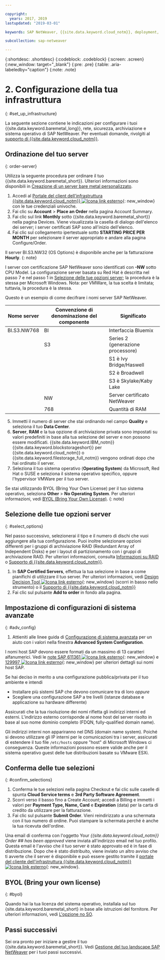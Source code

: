 ```yaml
---

copyright:
  years: 2017, 2019
lastupdated: "2019-03-01"

keywords: SAP NetWeaver, {{site.data.keyword.cloud_notm}}, deployment, BYOL

subcollection: sap-netweaver

---
```


{:shortdesc: .shortdesc}
{:codeblock: .codeblock}
{:screen: .screen}
{:new_window: target="_blank"}
{:pre: .pre}
{:table: .aria-labeledby="caption"}
{:note: .note}

# 2. Configurazione della tua infrastruttura
{: #set_up_infrastructure}

La seguente sezione contiene le indicazioni per configurare i tuoi {{site.data.keyword.baremetal_long}}, rete, sicurezza, archiviazione e sistema operativo di SAP NetWeaver. Per eventuali domande, rivolgiti al [supporto di {{site.data.keyword.cloud_notm}}](/docs/get-support?topic=get-support-getting-customer-support#getting-customer-support).

## Ordinazione del tuo server
{: order-server}

Utilizza la seguente procedura per ordinare il tuo {{site.data.keyword.baremetal_short}}. Ulteriori informazioni sono disponibili in [Creazione di un server bare metal personalizzato](/docs/bare-metal?topic=bare-metal-ordering-baremetal-server#ordering-baremetal-server).

1. Accedi al [Portale del client dell'infrastruttura {{site.data.keyword.cloud_notm}} ![Icona link esterno](../../icons/launch-glyph.svg "Icona link esterno")](https://control.softlayer.com){: new_window} con le tue credenziali univoche.
2. Fai clic su **Account** > **Place an Order** nella pagina Account Summary.
3. Fai clic sul link **Monthly** sotto {{site.data.keyword.baremetal_short}} nella pagina Devices. Viene visualizzata la casella di dialogo dell'elenco dei server; i server certificati SAP sono all'inizio dell'elenco.
4. Fai clic sul collegamento ipertestuale sotto **STARTING PRICE PER MONTH** per selezionare il server appropriato e andare alla pagina Configure/Order.

Il server BI.S3.NW32 (OS Options) è disponibile anche per la fatturazione **Hourly**.
{: note}

   I server con certificazione SAP NetWeaver sono identificati con **-NW** sotto CPU Model. La configurazione server basata su Red Hat è descritta nel passo 7 e nel passo 1 in [Selezione delle tue opzioni server](#select_options); la procedura è la stessa per Microsoft Windows. Nota: per VMWare, la tua scelta è limitata; tuttavia, la procedura è la stessa.

   Questo è un esempio di come decifrare i nomi server SAP NetWeaver.

| Nome server | Convenzione di denominazione del componente | Significato |
| --- | --- | --- |
| BI.S3.NW768 | BI | Interfaccia Bluemix |
| | S3 | Series 2 (generazione processore) |
| | | S1 è Ivy Bridge/Haswell |
| | | S2 è Broadwell |
| | | S3 è Skylake/Kaby Lake |
| | NW | Server certificato NetWeaver |
| | 768 | Quantità di RAM |

5. Immetti il numero di server che stai ordinando nel campo **Quality** e seleziona il tuo **Data Center**.
6. **Server**, **RAM** e la tua opzione di archiviazione privata sono impostati su valori predefiniti in base alla tua selezione del server e non possono essere modificati. {{site.data.keyword.IBM_notm}} {{site.data.keyword.blockstorageshort}} per {{site.data.keyword.cloud_notm}} o {{site.data.keyword.filestorage_full_notm}} vengono ordinati dopo che hai ordinato il server.
7. Seleziona il tuo sistema operativo (**Operating System**) da Microsoft, Red Hat o SUSE e seleziona il sistema operativo specifico, oppure l'hypervisor VMWare per il tuo server. 

Se stai utilizzando BYOL (Bring Your Own License) per il tuo sistema operativo, seleziona **Other** > **No Operating System**. Per ulteriori informazioni, vedi [BYOL (Bring Your Own License)](#byol).
{: note}

## Selezione delle tue opzioni server
{: #select_options}

Nel passo successivo, selezionerai il tipo e il numero di dischi che vuoi aggiungere alla tua configurazione. Puoi inoltre selezionare opzioni differenti per i gruppi di archiviazione RAID (Redundant Array of Independent Disks) e per i layout di partizionamento con i gruppi di archiviazione RAID. Per ulteriori informazioni, consulta [Informazioni su RAID](/docs/bare-metal?topic=bare-metal-about-raid#about-raid) o [Supporto di {{site.data.keyword.cloud_notm}}](/docs/get-support?topic=get-support-getting-customer-support#getting-customer-support).

1. In **SAP Certified Servers**, effettua la tua selezione in base a come pianifichi di utilizzare il tuo server. Per ulteriori informazioni, vedi [Design Decision Tool ![Icona link esterno](../../icons/launch-glyph.svg "Icona link esterno")](https://github.com/ibm-cloud-architecture/infrastructure-design-decision-tool){: new_window} (scorri in basso nello strumento) o il [Supporto di {{site.data.keyword.cloud_notm}}](/docs/get-support?topic=get-support-getting-customer-support#getting-customer-support) 
2. Fai clic sul pulsante **Add to order** in fondo alla pagina.

## Impostazione di configurazioni di sistema avanzate
{: #adv_config}

1. Attieniti alle linee guida di [Configurazione di sistema avanzata](/docs/bare-metal?topic=bare-metal-ordering-baremetal-server#ordering-baremetal-server) per un aiuto con i valori nella finestra **Advanced System Configuration**.

I nomi host SAP devono essere formati da un massimo di 13 caratteri alfanumerici. Vedi le [note SAP 611361 ![Icona link esterno](../../icons/launch-glyph.svg "Icona link esterno")](https://launchpad.support.sap.com/#/611361){: new_window} e [129997 ![Icona link esterno](../../icons/launch-glyph.svg "Icona link esterno")](https://launchpad.support.sap.com/#/129997){: new_window} per ulteriori dettagli sui nomi host SAP.

Se hai deciso in merito a una configurazione pubblica/privata per il tuo ambiente e intendi
  * Installare più sistemi SAP che devono comunicare tra di loro *oppure*
  * Scegliere una configurazione SAP a tre livelli (istanze database e applicazione su hardware differente)

Assicurati che la tua risoluzione dei nomi rifletta gli indirizzi interni ed esterni. L'indirizzo esterno corrisponde al nome host del server risolto in base al suo nome dominio completo (FDQN, fully-qualified domain name).

Gli indirizzi interni non appariranno nel DNS (domain name system). Poiché si devono utilizzare gli IP interni per le comunicazioni tra i server, assicurati di estendere il tuo file `/etc/hosts` oppure "host" di Microsoft Windows ci conseguenza. Queste informazioni possono essere valide anche per il sistema operativo guest delle tue distribuzioni basate su VMware ESXi.

## Conferma delle tue selezioni
{: #confirm_selections}

1. Conferma le tue selezioni nella pagina Checkout e fai clic sulle caselle di spunta **Cloud Service terms** e **3rd Party Software Agreement**.
2. Scorri verso il basso fino a Create Account; accedi a Billing e immetti i valori per **Payment Type, Name, Card** e **Expiration** (data) per la carta di credito da utilizzare per la fatturazione.
3. Fai clic sul pulsante **Submit Order**. Vieni reindirizzato a una schermata con il tuo numero di ordine. Puoi stampare la schermata perché è anche la tua ricevuta dell'ordine.

Una email di conferma con l'oggetto Your _{{site.data.keyword.cloud_notm}} Order ## has been approved_ viene inviata all'indirizzo email nel tuo profilo. Questa email è l'avviso che il tuo server è stato approvato ed è in fase di distribuzione. Dopo che è stato distribuito, viene inviato un altro avviso che ti avverte che il server è disponibile e può essere gestito tramite il [portale del cliente dell'infrastruttura {{site.data.keyword.cloud_notm}} ![Icona link esterno](../../icons/launch-glyph.svg "Icona link esterno")](https://control.softlayer.com){: new_window}.

## BYOL (Bring your own license)
{: #byol}

Quando hai la tua licenza del sistema operativo, installala sul tuo {site.data.keyword.baremetal_short} in base alle istruzioni del fornitore. Per ulteriori informazioni, vedi [L'opzione no SO](/docs/bare-metal?topic=bare-metal-bm-no-os#bm-no-os).

## Passi successivi

Sei ora pronto per iniziare a gestire il tuo {{site.data.keyword.baremetal_short}}. Vedi [Gestione del tuo landscape SAP NetWeaver](/docs/infrastructure/sap-netweaver?topic=sap-netweaver-manage_environment#manage_environment) per i tuoi passi successivi.

